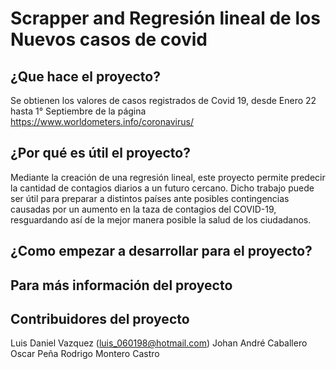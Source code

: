 # Scrapper and Regresión lineal de los Nuevos casos de covid

## ¿Que hace el proyecto?
Se obtienen los valores de casos registrados de Covid 19, desde Enero 22 hasta 1° Septiembre de la página https://www.worldometers.info/coronavirus/

## ¿Por qué es útil el proyecto?
Mediante la creación de una regresión lineal, este proyecto permite predecir la cantidad de contagios diarios a un futuro cercano. Dicho trabajo puede ser útil para preparar a distintos países ante posibles contingencias causadas por un aumento en la taza de contagios del COVID-19, resguardando así de la mejor manera posible la salud de los ciudadanos.

## ¿Como empezar a desarrollar para el proyecto?


## Para más información del proyecto

## Contribuidores del proyecto
Luis Daniel Vazquez (luis_060198@hotmail.com)
Johan André Caballero 
Oscar Peña
Rodrigo Montero Castro

